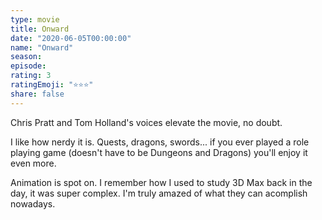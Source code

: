 ```yaml
---
type: movie
title: Onward
date: "2020-06-05T00:00:00"
name: "Onward"
season:
episode:
rating: 3
ratingEmoji: "⭐️⭐️⭐️"
share: false
---
```


Chris Pratt and Tom Holland's voices elevate the movie, no doubt.

I like how nerdy it is. Quests, dragons, swords... if you ever played a role playing game (doesn't have to be Dungeons and Dragons) you'll enjoy it even more.

Animation is spot on. I remember how I used to study 3D Max back in the day, it was super complex. I'm truly amazed of what they can acomplish nowadays.
